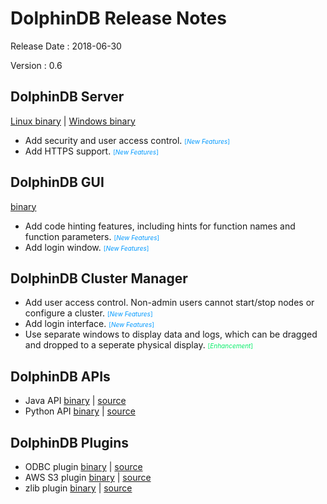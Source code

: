 # DolphinDB Release Notes

Release Date : 2018-06-30

Version : 0.6

## <span id='DolphinDB1'>DolphinDB Server</span>
[Linux binary](http://www.dolphindb.com/downloads/DolphinDB_Linux_V0.6.zip) | [Windows binary](http://www.dolphindb.com/downloads/DolphinDB_Win_V0.6.zip)

* Add security and user access control. <font size=1 color=#0099ff>[*New Features*]</font>
* Add HTTPS support. <font size=1 color=#0099ff>[*New Features*]</font>

## <span id='DolphinDB2'>DolphinDB GUI</span>
[binary](http://www.dolphindb.com/downloads/DolphinDB_GUI_V0.6.zip)

*  Add code hinting features, including hints for function names and function parameters. <font size=1 color=#0099ff>[*New Features*]</font>
*  Add login window. <font size=1 color=#0099ff>[*New Features*]</font>

## <span id='DolphinDB3'>DolphinDB Cluster Manager</span>

*  Add user access control. Non-admin users cannot start/stop nodes or configure a cluster. <font size=1 color=#0099ff>[*New Features*]</font>
*  Add login interface. <font size=1 color=#0099ff>[*New Features*]</font>
*  Use separate windows to display data and logs, which can be dragged and dropped to a seperate physical display. <font size=1 color=#00ee66>[*Enhancement*]</font>

## <span id='DolphinDB4'>DolphinDB APIs</span>
* Java API [binary](http://www.dolphindb.com/downloads/DolphinDB_JavaAPI_V0.6.zip) | [source](api-java-20180630-src.zip)
* Python API [binary](http://www.dolphindb.com/downloads/DolphinDB_PythonAPI_V0.6.zip) | [source](api-python-20180630-src.zip)

## <span id='DolphinDB5'>DolphinDB Plugins</span>
* ODBC plugin [binary](http://www.dolphindb.com/downloads/ODBC_V0.6.zip) | [source](https://github.com/dolphindb/DolphinDBPlugin)
* AWS S3 plugin [binary](http://www.dolphindb.com/downloads/AWSS3_V0.6.zip) | [source](https://github.com/dolphindb/DolphinDBPlugin)
* zlib plugin [binary](http://www.dolphindb.com/downloads/ZLIB_V0.6.zip) | [source](https://github.com/dolphindb/DolphinDBPlugin)

